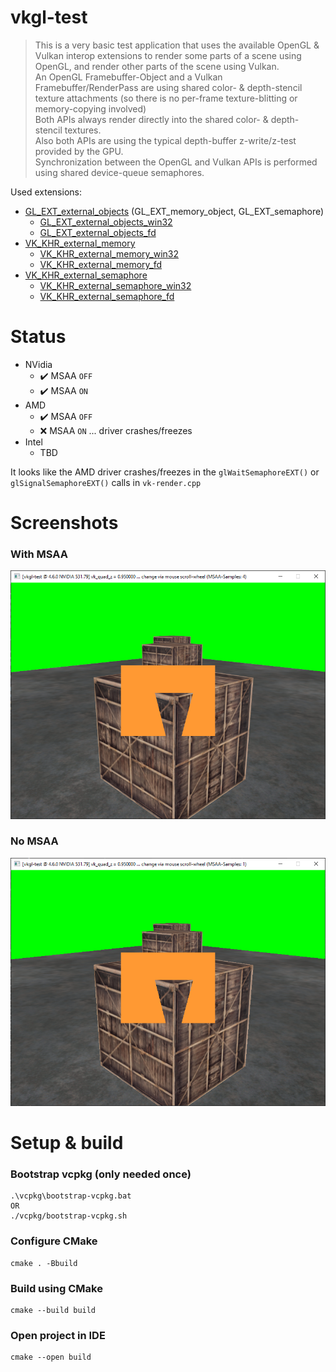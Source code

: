 # vkgl-test

> This is a very basic test application that uses the available OpenGL & Vulkan interop extensions to render some parts of a scene using OpenGL, and render other parts of the scene using Vulkan.  
> An OpenGL Framebuffer-Object and a Vulkan Framebuffer/RenderPass are using shared color- & depth-stencil texture attachments (so there is no per-frame texture-blitting or memory-copying involved)  
> Both APIs always render directly into the shared color- & depth-stencil textures.  
> Also both APIs are using the typical depth-buffer z-write/z-test provided by the GPU.  
> Synchronization between the OpenGL and Vulkan APIs is performed using shared device-queue semaphores.

Used extensions:
* [GL_EXT_external_objects](https://registry.khronos.org/OpenGL/extensions/EXT/EXT_external_objects.txt) (GL_EXT_memory_object, GL_EXT_semaphore)
    * [GL_EXT_external_objects_win32](https://registry.khronos.org/OpenGL/extensions/EXT/EXT_external_objects_win32.txt)
    * [GL_EXT_external_objects_fd](https://registry.khronos.org/OpenGL/extensions/EXT/EXT_external_objects_fd.txt)
* [VK_KHR_external_memory](https://registry.khronos.org/vulkan/specs/1.3-extensions/man/html/VK_KHR_external_memory.html)
    * [VK_KHR_external_memory_win32](https://registry.khronos.org/vulkan/specs/1.3-extensions/man/html/VK_KHR_external_memory_win32.html)
    * [VK_KHR_external_memory_fd](https://registry.khronos.org/vulkan/specs/1.3-extensions/man/html/VK_KHR_external_memory_fd.html)
* [VK_KHR_external_semaphore](https://registry.khronos.org/vulkan/specs/1.3-extensions/man/html/VK_KHR_external_semaphore.html)
    * [VK_KHR_external_semaphore_win32](https://registry.khronos.org/vulkan/specs/1.3-extensions/man/html/VK_KHR_external_semaphore_win32.html)
    * [VK_KHR_external_semaphore_fd](https://registry.khronos.org/vulkan/specs/1.3-extensions/man/html/VK_KHR_external_semaphore_fd.html)

# Status

* NVidia
    * ✔️ MSAA `OFF`
    * ✔️ MSAA `ON`
* AMD
    * ✔️ MSAA `OFF`
    * ❌ MSAA `ON` ... driver crashes/freezes
* Intel
    * TBD

It looks like the AMD driver crashes/freezes in the `glWaitSemaphoreEXT()` or `glSignalSemaphoreEXT()` calls in `vk-render.cpp`

# Screenshots

### With MSAA

<img src="with-msaa.png"  />

### No MSAA

<img src="no-msaa.png"  />

# Setup & build
### Bootstrap vcpkg (only needed once)

```
.\vcpkg\bootstrap-vcpkg.bat
OR
./vcpkg/bootstrap-vcpkg.sh
```

### Configure CMake
```
cmake . -Bbuild
```

### Build using CMake
```
cmake --build build
```

### Open project in IDE
```
cmake --open build
```

